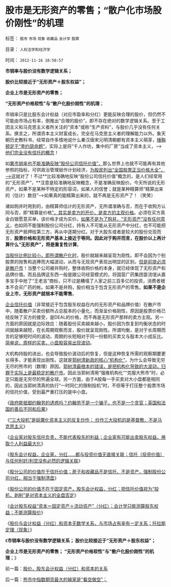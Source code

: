# 股市是无形资产的零售；“散户化市场股价刚性”的机理

标签： `股市` `市场` `现象` `收藏品` `会计学` `股票` 

目录： `人权法学和经济学`

时间： `2012-11-16 18:50:57`

**市销率与股价没有数学逻辑关系；**

**股价比较接近于“无形资产＋股东权益”；**

**企业上市是无形资产的零售；**

**“无形资产价格软性”与“散户化股价刚性”的机理**；

市销率只是比股东会计权益（对应市盈率和分红）更能反映合理的股价，但仍然不可能由市场占有率，倒推出“合理的股价”，即不存在绝对的数学逻辑关系。至于工团主义和马克思主义者所关注的“资本”或称“生产资料”，与股价几乎没有任何关系。换言之，所谓资本主义财富成长，完全在马克思主义者的理解能力以外。象天朝历史教科书，经常自作多情地说什么秦汉唐宋元明清朝都有资本主义萌芽，[捶胸顿足于“李约瑟命题”](../../../2010/5/31/中国历史上从来没有领先过.md)，实际上是将“千人作坊，集中的厂房”当成了资本主义，——>[他们完全没有信托的概念](../../../2012/11/8/信托等价于资本主义，信托不是资本积累.md)！

如[果市销率也不能准确反映“股份公司信托价值”，](../../../2012/4/23/市销率衡量的股价和行业龙头溢价.md)那么世界上也就不可能再有其他参照的指标，可供政治管理层作计划经济，[为股民列出“全国股票正当价格大全”，——>](../../../2012/1/13/证监会把股票当债券，打压导致大熊市；.md)这就对了！不过**比较准确地反映“股份公司信托价值”概念的，是人们经常用的“无形资产”，**注意是较准确地反映概念，不是准确反映股价。今天所说的无形资产，如果不是某种不特定的形容词，如某人的信誉；就是某种精算师“精算出来的（估计）数目”——>如果真的能精算出来的，就不再是无形资产了！（笑笑）

诸如购并时用到的，由精算师估计的无形资产，无所谓准确与否，而在于收购方认同与否，即“精算是价格[”，其实是卖方的开价，是卖方的主观价格](../../../2009/11/26/自愿交换是市场价值的唯一标准，和讲科学的艺术品.md)。必须在买方真金白银愿意买单，该价格才成为实价。[如果不是为了购并，“无形资产”没有任何意义](../../../2007/10/31/市净率是很具意义的指标，和无形资产.md)，也如同不能强制股份公司分红，持有人不可能从无形资产中分红，也不可能把无形资产抵押给第三方，再从中逐期分红。对于大股东或者是较大的股份兑现而言，**股票价格和无形资产基本上接近于等同。因此对于购并而言，在股价以上再计算什么“无形资产”，将是重复性计算**。

[当股份比例比较小，即所谓散户化时](../../../2012/1/5/A股机构化超过60-，还打压小盘股，就注定大熊市.md)，股价就越来越呈现为刚性。即不会因为个别股票的抛售和追捧而大幅波动，从而与无现资产表现出明显的区别，[但是前提必须是散户市](../../../2008/10/21/与美国投资者交流：中美港的股票.md)！当整个公司被并购时，整体收购价格的本身，就已经体现了无形资产和品牌价值。而且品牌这东西一般是跟公司经营模式的，将国营广药集团耍流氓从嘉多宝手中抢了“王老吉”商标，只不过是糟塌了人家之前三百多亿的投资，消费者根本不会买广药的帐。如果不是并购，股价相当于包含无形资产的零售。**如果不是企业上市，无形资产就根本不能零售**。

[企业信托价值](../../../2012/11/10/世界上不存在叫“企业家”的精英新人种.md)（非常接近于包含股东权益在内的无形资产和品牌价值）在散户市中，随着散户买卖份额所占总股本的小量化，而渐呈价格刚性，原因是股票价格已经反映了买方的接受，是DEAL的价格，而不再是无形资产那样的卖方主观。另一方面的原因就是边际效应：随着股份买卖越来越小，股价因为恢复到均衡状态的时间就越来越短，在长周期观察而言，股价就呈现刚性。所谓均衡，是对于长周期而言的足够短时间的波动，周期的长短相对于同一份额的买卖又与股本大小成反比。[简单说，周样的买卖，小盘股容易出现波动](../../../2008/9/20/理性投资无关大小盘.md)。

大机构持股的进出，也会导致股价波动后的恢复，但是这种恢复所需的观察期要更长得多，才能表现出刚性。这就是[郭树清新政的核心“机构化”](../../../2012/1/12/股市中的民主机制，西方基金和东方机构化.md)，为什么会导致无穷无尽的熊市的（数理）原因。[郭树清最根本的错误，是把机构化导致的大波动，归罪于实际上是最稳定的散户市](../../../2012/1/30/A股散户化降低市场风险，打压散户的结果是恶性通货膨胀.md)。因此当郭树清用“强推机构化”“克服大熊市”时，必定只能是无穷尽的熊遍全球。另一方面，由于A股每一手买卖对大小盘都是相同的，因此当郭树清真的执行“一时同仁的限制投机”时，不但等于打压整个股票市场的信托价值，受到最严重打压的是中小盘。

《[政府能抵御约翰劳的诱惑吗？约翰劳不是一个骗子，也不是一个贪官；英国和法国的善后不同和后果](../../../2012/11/14/政府能抵御约翰劳的诱惑吗？约翰劳不是骗子，也不是贪官.md)》

《[“三大投机”是妖魔化资本主义的反复炒作； 炒作三大投机的是基督教，不是马克思主义](../../../2012/11/14/世界革命史的吊诡，基督教对资本主义的妖魔化！.md)》

《[企业家对股东信托负责，不能代表股东的利益；企业家有可能出卖股东权益，换取个人利益最大化](../../../2012/11/14/希特勒代表德国人民，奥巴马不代表美联邦.md)》

《[股东会计权益，企业家，分红……都与投资价值无直接关联；信托（投资价值）与任何利好/利空没有必然的逻辑关联](../../../2012/11/15/股份公司的投资价值和资本并购的获利原理.md)》

《[股分公司的价值在于信托价值；房子和收藏品不是信托，不是资产，强制股份公司分红，相当于强制清盘](../../../2012/11/15/房子和收藏品不是信托，因此不是“资产”.md)》

《[股份公司的价值不在于固定资产，股东会计权益，分红；把信托价值视为“投机，剥削”是对资本主义的全盘否定](../../../2012/11/15/把信托视作“剥削”是对资本主义的全盘否定.md)》

《[会计股东权益“资本＝固定资产＋流动资产”（分红）；会计学只能测算股东权益；不能测算股价](../../../2012/11/16/会计学只能测算股东权益；不能测算股价.md)》

《[股价与会计权益（分红）和资本无数学关系，与市场占有率有一定关系；托拉斯定理（现象）](../../../2012/11/16/股价，股东会计权益（分红）和资本的关系.md)》

《**市销率与股价没有数学逻辑关系； 股价比较接近于“无形资产＋股东权益”；**

**企业上市是无形资产的零售； “无形资产价格软性”与“散户化股价刚性”的机理**；》



前一篇：[股价，股东会计权益（分红）和资本的关系](../../../2012/11/16/股价，股东会计权益（分红）和资本的关系.md)

后一篇：[熊市中指数期货最大的输家是“看空做空”；](../../../2012/11/16/熊市中指数期货最大的输家是“看空做空”；.md)